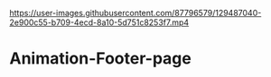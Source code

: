 

https://user-images.githubusercontent.com/87796579/129487040-2e900c55-b709-4ecd-8a10-5d751c8253f7.mp4

# Animation-Footer-page
